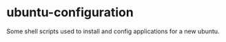 ubuntu-configuration
====================

Some shell scripts used to install and config applications for a new ubuntu.
